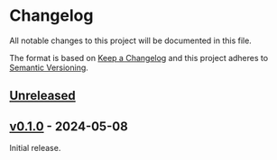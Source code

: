 # Changelog
All notable changes to this project will be documented in this file.

The format is based on [Keep a Changelog](http://keepachangelog.com/en/1.0.0/)
and this project adheres to [Semantic Versioning](http://semver.org/spec/v2.0.0.html).


## [Unreleased]
[Unreleased]: https://github.com/althonos/pytantan/compare/v0.1.0...HEAD

## [v0.1.0] - 2024-05-08
[v0.1.0]: https://github.com/althonos/pytantan/compare/324bdb80e...v0.1.0

Initial release.
